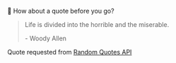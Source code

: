 📣 How about a quote before you go?

> Life is divided into the horrible and the miserable.
>
> <p>- Woody Allen</p>

Quote requested from [Random Quotes API](https://github.com/lukePeavey/quotable)
